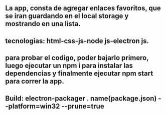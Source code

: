 ## La app, consta de agregar enlaces favoritos, que se iran guardando en el local storage  y mostrando en una lista.
## tecnologias: html-css-js-node js-electron js.
## para probar el codigo, poder bajarlo primero, luego ejecutar un npm i para instalar las dependencias y finalmente ejecutar npm start para correr la app.
## Build: electron-packager . name(package.json) --platform=win32 --prune=true
